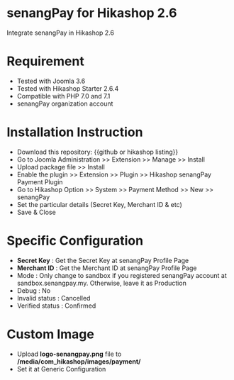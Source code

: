# senangPay for Hikashop 2.6
Integrate senangPay in Hikashop 2.6

# Requirement

  * Tested with Joomla 3.6
  * Tested with Hikashop Starter 2.6.4
  * Compatible with PHP 7.0 and 7.1
  * senangPay organization account

# Installation Instruction

  * Download this repository: {{github or hikashop listing}}
  * Go to Joomla Administration >> Extension >> Manage >> Install
  * Upload package file >> Install
  * Enable the plugin >> Extension >> Plugin >> Hikashop senangPay Payment Plugin
  * Go to Hikashop Option >> System >> Payment Method >> New >> senangPay
  * Set the particular details (Secret Key, Merchant ID & etc)
  * Save & Close
  
# Specific Configuration

  * **Secret Key** : Get the Secret Key at senangPay Profile Page
  * **Merchant ID** : Get the Merchant ID at senangPay Profile Page
  * Mode : Only change to sandbox if you registered senangPay account at sandbox.senangpay.my. Otherwise, leave it as Production
  * Debug : No
  * Invalid status : Cancelled
  * Verified status : Confirmed
  
# Custom Image

  * Upload **logo-senangpay.png** file to **/media/com_hikashop/images/payment/**
  * Set it at Generic Configuration
  
